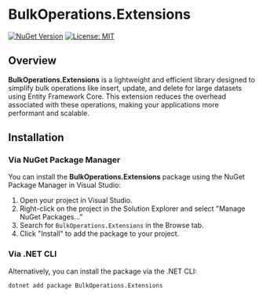 # BulkOperations.Extensions

[![NuGet Version](https://img.shields.io/nuget/v/BulkOperations.Extensions.svg?style=flat)](https://www.nuget.org/packages/BulkOperations.Extensions)
[![License: MIT](https://img.shields.io/badge/License-MIT-yellow.svg)](https://opensource.org/licenses/MIT)

## Overview

**BulkOperations.Extensions** is a lightweight and efficient library designed to simplify bulk operations like insert, update, and delete for large datasets using Entity Framework Core. This extension reduces the overhead associated with these operations, making your applications more performant and scalable.

## Installation

### Via NuGet Package Manager

You can install the **BulkOperations.Extensions** package using the NuGet Package Manager in Visual Studio:

1. Open your project in Visual Studio.
2. Right-click on the project in the Solution Explorer and select "Manage NuGet Packages..."
3. Search for `BulkOperations.Extensions` in the Browse tab.
4. Click "Install" to add the package to your project.

### Via .NET CLI

Alternatively, you can install the package via the .NET CLI:

```bash
dotnet add package BulkOperations.Extensions
